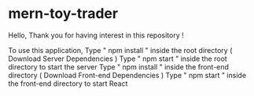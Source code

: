 # mern-toy-trader
Hello, 
Thank you for having interest in this repository !

To use this application,
Type " npm install " inside the root directory ( Download Server Dependencies )
Type " npm start " inside the root directory to start the server
Type " npm install " inside the front-end directory ( Download Front-end Dependencies )
Type " npm start " inside the front-end directory to start React 
